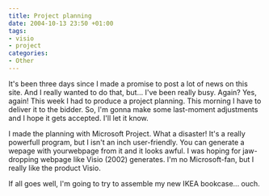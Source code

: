 ```yaml
---
title: Project planning
date: 2004-10-13 23:50 +01:00
tags:
- visio
- project
categories:
- Other
---
```

It's been three days since I made a promise to post a lot of news on this site. And I really wanted to do that, but... I've been really busy. Again? Yes, again!
This week I had to produce a project planning. This morning I have to deliver it to the bidder. So, I'm gonna make some last-moment adjustments and I hope it gets accepted. I'll let it know.

I made the planning with Microsoft Project. What a disaster! It's a really powerfull program, but I isn't an inch user-friendly. You can generate a wepage with yourwebpage from it and it looks awful. I was hoping for jaw-dropping webpage like Visio (2002) generates. I'm no Microsoft-fan, but I really like the product Visio.

If all goes well, I'm going to try to assemble my new IKEA bookcase... ouch.